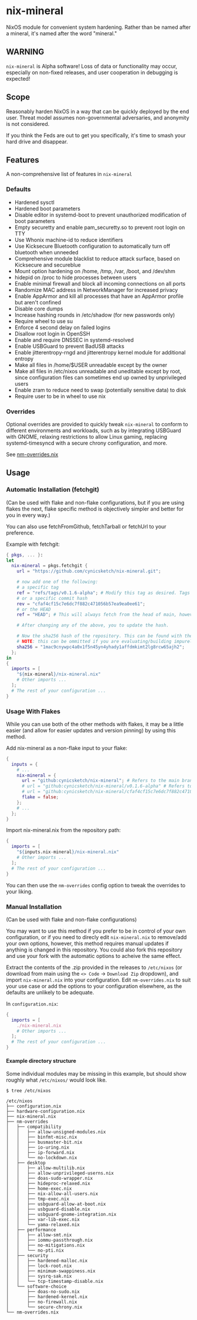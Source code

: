 # nix-mineral
NixOS module for convenient system hardening.
Rather than be named after a mineral, it's named after the word "mineral."

## WARNING
`nix-mineral` is Alpha software! Loss of data or functionality may occur, especially on non-fixed releases, and user cooperation in debugging is expected!

## Scope
Reasonably harden NixOS in a way that can be quickly deployed by the end user. Threat model assumes non-governmental adversaries, and anonymity is not considered.

If you think the Feds are out to get you specifically, it's time to smash your hard drive and disappear.

## Features
A non-comprehensive list of features in `nix-mineral`
### Defaults
  * Hardened sysctl
  * Hardened boot parameters
  * Disable editor in systemd-boot to prevent unauthorized modification of boot parameters
  * Empty securetty and enable pam_securetty.so to prevent root login on TTY
  * Use Whonix machine-id to reduce identifiers
  * Use Kicksecure Bluetooth configuration to automatically turn off bluetooth when unneeded
  * Comprehensive module blacklist to reduce attack surface, based on Kicksecure and secureblue
  * Mount option hardening on /home, /tmp, /var, /boot, and /dev/shm
  * hidepid on /proc to hide processes between users
  * Enable minimal firewall and block all incoming connections on all ports
  * Randomize MAC address in NetworkManager for increased privacy
  * Enable AppArmor and kill all processes that have an AppArmor profile but aren't confined
  * Disable core dumps
  * Increase hashing rounds in /etc/shadow (for new passwords only)
  * Require wheel to use su
  * Enforce 4 second delay on failed logins
  * Disallow root login in OpenSSH
  * Enable and require DNSSEC in systemd-resolved
  * Enable USBGuard to prevent BadUSB attacks
  * Enable jitterentropy-rngd and jitterentropy kernel module for additional entropy
  * Make all files in /home/$USER unreadable except by the owner
  * Make all files in /etc/nixos unreadable and uneditable except by root, since configuration files can sometimes end up owned by unprivileged users
  * Enable zram to reduce need to swap (potentially sensitive data) to disk
  * Require user to be in wheel to use nix
### Overrides
  Optional overrides are provided to quickly tweak `nix-mineral` to conform to different environments and workloads, such as by integrating USBGuard with GNOME, relaxing restrictions to allow Linux gaming, replacing systemd-timesyncd with a secure chrony configuration, and more.
  
  See [nm-overrides.nix](https://github.com/cynicsketch/nix-mineral/blob/main/nm-overrides.nix)

## Usage

### Automatic Installation (fetchgit) 
(Can be used with flake and non-flake configurations, but if you are using flakes the next, flake specific method is objectively simpler and better for you in every way.)

You can also use fetchFromGithub, fetchTarball or fetchUrl to your preference.

Example with fetchgit:
```nix
{ pkgs, ... }:
let
  nix-mineral = pkgs.fetchgit {
    url = "https://github.com/cynicsketch/nix-mineral.git";

    # now add one of the following:
    # a specific tag 
    ref = "refs/tags/v0.1.6-alpha"; # Modify this tag as desired. Tags can be found here: https://github.com/cynicsketch/nix-mineral/tags. You will have to manually change this to the latest tagged release when/if you want to update.
    # or a specific commit hash
    rev = "cfaf4cf15c7e6dc7f882c471056b57ea9ea0ee61";  
    # or the HEAD
    ref = "HEAD"; # This will always fetch from the head of main, however this does not garuntee successful configuration evaluation in future - if we change something and you rebuild purely, your evaluation will fail because the sha256 hash will have changed (so may require manually changing every time you evaluate, to get a successful evaluation).

    # After changing any of the above, you to update the hash. 

    # Now the sha256 hash of the repository. This can be found with the nix-prefetch-url command, or (the simpler method) you can place an incorrect, but valid hash here, and nix will fail to evaluate and tell you the hash it expected (which you can then change this value to).
    # NOTE: this can be ommitted if you are evaluating/building impurely.
    sha256 = "1mac9cnywpc4a0x1f5n45yn4yhady1affdmkimt2lg8rcw65ajh2";
  };
in
{
  imports = [
    "${nix-mineral}/nix-mineral.nix"
    # Other imports ...
  ];
  # The rest of your configuration ...
}
```
### Usage With Flakes

While you can use both of the other methods with flakes, it may be a little easier (and allow for easier updates and version pinning) by using this method.

Add nix-mineral as a non-flake input to your flake:

```nix
{
  inputs = {
    # ...
    nix-mineral = {
      url = "github:cynicsketch/nix-mineral"; # Refers to the main branch and is updated to the latest commit when you use "nix flake update" 
      # url = "github:cynicsketch/nix-mineral/v0.1.6-alpha" # Refers to a specific tag and follows that tag until you change it 
      # url = "github:cynicsketch/nix-mineral/cfaf4cf15c7e6dc7f882c471056b57ea9ea0ee61" # Refers to a specific commit and follows that until you change it 
      flake = false;
    };
    # ...
  };
}
```

Import nix-mineral.nix from the repository path:

```nix
{
  imports = [
    "${inputs.nix-mineral}/nix-mineral.nix"
    # Other imports ...
  ];
  # The rest of your configuration ...
}
```

You can then use the `nm-overrides` config option to tweak the overrides to your liking.

### Manual Installation
(Can be used with flake and non-flake configurations)

You may want to use this method if you prefer to be in control of your own configuration, or if you need to direcly edit `nix-mineral.nix` to remove/add your own options, however, this method requires manual updates if anything is changed in this repository. You could also fork this repository and use your fork with the automatic options to acheive the same effect.

Extract the contents of the .zip provided in the releases to `/etc/nixos` (or download from main using the  `<> Code` -> `Download Zip` dropdown), and import `nix-mineral.nix` into your configuration. Edit `nm-overrides.nix` to suit your use case or add the options to your configuration elsewhere, as the defaults are unlikely to be adequate.

In `configuration.nix`:

```nix
{
  imports = [ 
    ./nix-mineral.nix 
    # Other imports ...
  ];
  # The rest of your configuration ...
}
```

#### Example directory structure
Some individual modules may be missing in this example, but should show roughly what `/etc/nixos/` would look like. 

    $ tree /etc/nixos

    /etc/nixos
    ├── configuration.nix
    ├── hardware-configuration.nix
    ├── nix-mineral.nix
    ├── nm-overrides
    │   ├── compatibility
    │   │   ├── allow-unsigned-modules.nix
    │   │   ├── binfmt-misc.nix
    │   │   ├── busmaster-bit.nix
    │   │   ├── io-uring.nix
    │   │   ├── ip-forward.nix
    │   │   └── no-lockdown.nix
    │   ├── desktop
    │   │   ├── allow-multilib.nix
    │   │   ├── allow-unprivileged-userns.nix
    │   │   ├── doas-sudo-wrapper.nix
    │   │   ├── hideproc-relaxed.nix
    │   │   ├── home-exec.nix
    │   │   ├── nix-allow-all-users.nix
    │   │   ├── tmp-exec.nix
    │   │   ├── usbguard-allow-at-boot.nix
    │   │   ├── usbguard-disable.nix
    │   │   ├── usbguard-gnome-integration.nix
    │   │   ├── var-lib-exec.nix
    │   │   └── yama-relaxed.nix
    │   ├── performance
    │   │   ├── allow-smt.nix
    │   │   ├── iommu-passthrough.nix
    │   │   ├── no-mitigations.nix
    │   │   └── no-pti.nix
    │   ├── security
    │   │   ├── hardened-malloc.nix
    │   │   ├── lock-root.nix
    │   │   ├── minimum-swappiness.nix
    │   │   ├── sysrq-sak.nix
    │   │   └── tcp-timestamp-disable.nix
    │   └── software-choice
    │       ├── doas-no-sudo.nix
    │       ├── hardened-kernel.nix
    │       ├── no-firewall.nix
    │       └── secure-chrony.nix
    └── nm-overrides.nix

